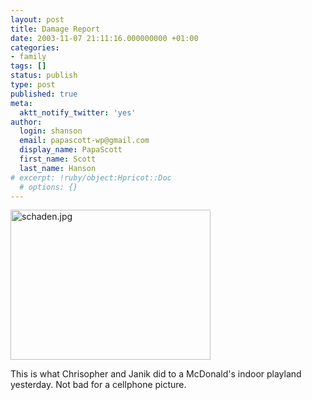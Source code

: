 ```yaml
---
layout: post
title: Damage Report
date: 2003-11-07 21:11:16.000000000 +01:00
categories:
- family
tags: []
status: publish
type: post
published: true
meta:
  aktt_notify_twitter: 'yes'
author:
  login: shanson
  email: papascott-wp@gmail.com
  display_name: PapaScott
  first_name: Scott
  last_name: Hanson
# excerpt: !ruby/object:Hpricot::Doc
  # options: {}
---
```

<p><img alt="schaden.jpg" src="http://www.papascott.de/wordpress/wp-content/uploads/2003/11/schaden.jpg" width="320" height="240" border="0" /></p>
<p>This is what Chrisopher and Janik did to a McDonald's indoor playland yesterday. Not bad for a cellphone picture.</p>
